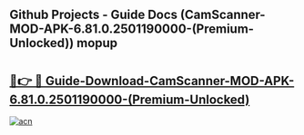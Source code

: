 ## Github Projects - Guide Docs (CamScanner-MOD-APK-6.81.0.2501190000-(Premium-Unlocked)) mopup

# <h2><a href="https://apkcomod.com?title=CamScanner-MOD-APK-6.81.0.2501190000-(Premium-Unlocked)">🔗👉 🔴 Guide-Download-CamScanner-MOD-APK-6.81.0.2501190000-(Premium-Unlocked) </a></h2>

[![acn](https://github.com/user-attachments/assets/0f9c940e-d8b0-45ae-aac7-cd30a18b3e1c)](https://apkcomod.com?title=CamScanner-MOD-APK-6.81.0.2501190000-(Premium-Unlocked))

